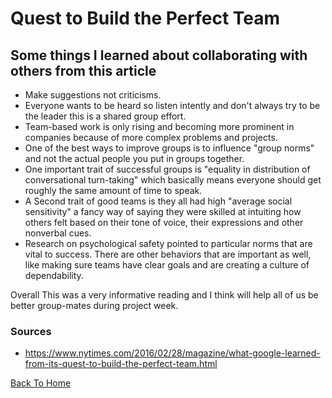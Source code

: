 # Quest to Build the Perfect Team

## Some things I learned about collaborating with others from this article

- Make suggestions not criticisms.
- Everyone wants to be heard so listen intently and don't always try to be the leader this is a shared group effort.
- Team-based work is only rising and becoming more prominent in companies because of more complex problems and projects.
- One of the best ways to improve groups is to influence "group norms" and not the actual people you put in groups together.
- One important trait of successful groups is "equality in distribution of conversational turn-taking" which basically means everyone should get roughly the same amount of time to speak.
- A Second trait of good teams is they all had high "average social sensitivity" a fancy way of saying they were skilled at intuiting how others felt based on their tone of voice, their expressions and other nonverbal cues.
- Research on psychological safety pointed to particular norms that are vital to success. There are other behaviors
that are important as well, like making sure teams have clear goals and are creating a culture of dependability.

Overall  This was a very informative reading and I think will help all of us be better group-mates during project week.

### Sources

- <https://www.nytimes.com/2016/02/28/magazine/what-google-learned-from-its-quest-to-build-the-perfect-team.html>

[Back To Home](../README.md)
